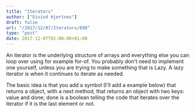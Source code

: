 ```yaml
---
title: "Iterators"
author: ["Eivind Hjertnes"]
draft: false
url: "/2017/12/07/Iterators/898"
type: "post"
date: 2017-12-07T01:00:00+01:00
---
```


An iterator is the underlying structure of arrays and everything else
you can loop over using for example for-of. You probably don't need to
implement one yourself, unless you are trying to make something that is
Lazy. A lazy iterator is when it continues to iterate as needed.

The basic idea is that you add a symbol (I'll add a example below) that
returns a object, with a next method, that returns an object with two
keys: value and done; done is a boolean telling the code that iterates
over the iterator if it is the last element or not.

<div class="HTML">
  <div></div>

<script src="<https://gist.github.com/hjertnes/42746a6e57bd3de3f5294c2fb4348716.js>"></script>

</div>
